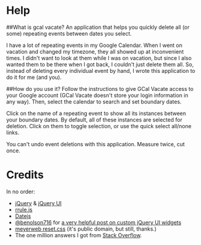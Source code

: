 # Help

##What is gcal vacate?
An application that helps you quickly delete all (or some) repeating events between dates you select.

I have a lot of repeating events in my Google Calendar.  When I went on vacation and changed my timezone, they all showed up at inconvenient times.  I didn't want to look at them while I was on vacation, but since I also wanted them to be there when I got back, I couldn't just delete them all.  So, instead of deleting every individual event by hand, I wrote this application to do it for me (and you).  

##How do you use it?
Follow the instructions to give GCal Vacate access to your Google account (GCal Vacate doesn't store your login information in any way).  Then, select the calendar to search and set boundary dates.

Click on the name of a repeating event to show all its instances between your boundary dates.  By default, all of these instances are selected for deletion.  Click on them to toggle selection, or use the quick select all/none links.

You can't undo event deletions with this application.  Measure twice, cut once.

# Credits

In no order:

* [jQuery](http://jquery.com/) & [jQuery UI](http://jqueryui.com/)
* [rrule.js](https://github.com/jkbrzt/rrule)
* [Datejs](http://www.datejs.com/)
* [@benolson716](https://twitter.com/benolson716) for [a very helpful post on custom jQuery UI widgets](http://www.benknowscode.com/2014/03/customize-jquery-ui-autocomplete-menu.html)
* [meyerweb reset.css](http://meyerweb.com/eric/tools/css/reset/) (it's public domain, but still, thanks.)
* The one million answers I got from [Stack Overflow](http://stackoverflow.com/).